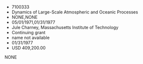 * 7100333
* Dynamics of Large-Scale Atmospheric and Oceanic Processes
* NONE,NONE
* 05/01/1971,01/31/1977
* Jule Charney, Massachusetts Institute of Technology
* Continuing grant
*   name not available
* 01/31/1977
* USD 409,200.00

NONE